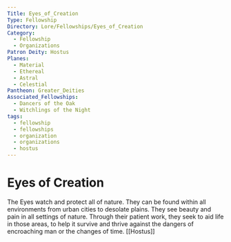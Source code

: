 ```yaml
---
Title: Eyes_of_Creation
Type: Fellowship
Directory: Lore/Fellowships/Eyes_of_Creation
Category:
  - Fellowship
  - Organizations
Patron Deity: Hostus
Planes:
  - Material
  - Ethereal
  - Astral
  - Celestial
Pantheon: Greater_Deities
Associated_Fellowships:
  - Dancers of the Oak
  - Witchlings of the Night
tags:
  - fellowship
  - fellowships
  - organization
  - organizations
  - hostus
---
```


# Eyes of Creation


The Eyes watch and protect all of nature. They can be found within all environments from urban cities to desolate plains. They see beauty and pain in all settings of nature. Through their patient work, they seek to aid life in those areas, to help it survive and thrive against the dangers of encroaching man or the changes of time.
[[Hostus]]

